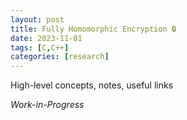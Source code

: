 ```yaml
---
layout: post
title: Fully Homomorphic Encryption 🔒
date: 2023-11-01
tags: [C,C++]
categories: [research]
---
```

High-level concepts, notes, useful links

*Work-in-Progress*
